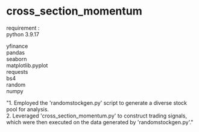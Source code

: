 # cross_section_momentum
requirement :   
python 3.9.17  

yfinance   
pandas   
seaborn  
matplotlib.pyplot  
requests  
bs4  
random  
numpy  



"1. Employed the 'randomstockgen.py' script to generate a diverse stock pool for analysis.  
2. Leveraged 'cross_section_momentum.py' to construct trading signals, which were then executed on the data generated by 'randomstockgen.py'."  
 
